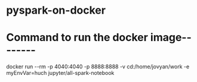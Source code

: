 # pyspark-on-docker


# Command to run the docker image--------
docker run --rm -p 4040:4040 -p 8888:8888 -v cd:/home/jovyan/work -e myEnvVar=huch jupyter/all-spark-notebook
